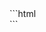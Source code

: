 <div data-size="100" class="fw always-display"></div>
```html
<!-- html -->
<div class="blue-box"></div>
```
<div class="cf"></div>
